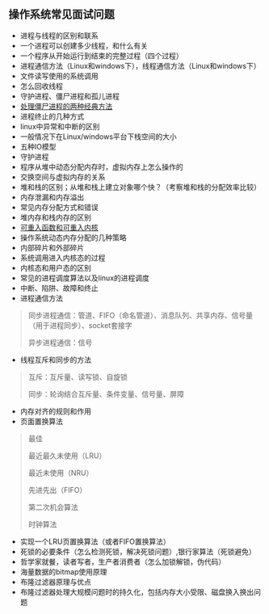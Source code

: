 ## 操作系统常见面试问题

* 进程与线程的区别和联系
* 一个进程可以创建多少线程，和什么有关
* 一个程序从开始运行到结束的完整过程（四个过程）
* 进程通信方法（Linux和windows下），线程通信方法（Linux和windows下）
* 文件读写使用的系统调用
* 怎么回收线程
* 守护进程、僵尸进程和孤儿进程
* [处理僵尸进程的两种经典方法](https://www.cnblogs.com/scut-fm/archive/2013/10/29/3393686.html)
* 进程终止的几种方式
* linux中异常和中断的区别
* 一般情况下在Linux/windows平台下栈空间的大小
*  五种IO模型
*  守护进程
*  程序从堆中动态分配内存时，虚拟内存上怎么操作的
*  交换空间与虚拟内存的关系
* 堆和栈的区别；从堆和栈上建立对象哪个快？（考察堆和栈的分配效率比较）
* 内存泄漏和内存溢出
* 常见内存分配方式和错误
* 堆内存和栈内存的区别
* [可重入函数和可重入内核](https://blog.csdn.net/chj1234chj/article/details/78162443?locationNum=7&fps=1)
* 操作系统动态内存分配的几种策略
* 内部碎片和外部碎片
* 系统调用进入内核态的过程
* 内核态和用户态的区别
* 常见的进程调度算法以及linux的进程调度
* 中断、陷阱、故障和终止
* 进程通信方法

> 同步进程通信：管道、FIFO（命名管道）、消息队列、共享内存、信号量（用于进程同步）、socket套接字
>
> 异步进程通信：信号

* 线程互斥和同步的方法

> 互斥：互斥量、读写锁、自旋锁
>
> 同步：轮询结合互斥量、条件变量、信号量、屏障
> 

* 内存对齐的规则和作用
* 页面置换算法

> 最佳
>
> 最近最久未使用（LRU）
>
> 最近未使用（NRU）
>
> 先进先出（FIFO）
>
> 第二次机会算法
>
> 时钟算法

- 实现一个LRU页置换算法（或者FIFO置换算法）
- 死锁的必要条件（怎么检测死锁，解决死锁问题）,银行家算法（死锁避免）
- 哲学家就餐，读者写者，生产者消费者（怎么加锁解锁，伪代码）
- 海量数据的bitmap使用原理
- 布隆过滤器原理与优点
- 布隆过滤器处理大规模问题时的持久化，包括内存大小受限、磁盘换入换出问题